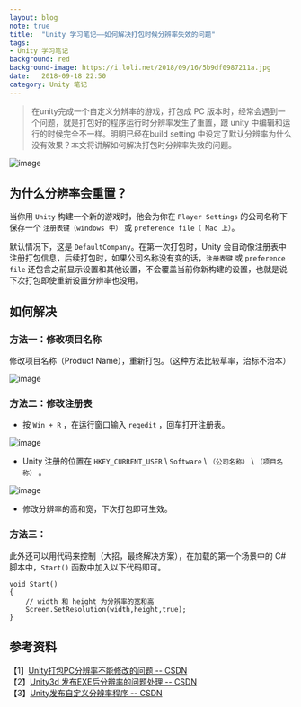 ```yaml
---
layout: blog  
note: true  
title:  "Unity 学习笔记——如何解决打包时候分辨率失效的问题"  
tags:  
- Unity 学习笔记  
background: red  
background-image: https://i.loli.net/2018/09/16/5b9df0987211a.jpg  
date:   2018-09-18 22:50   
category: Unity 笔记
---
```


>在unity完成一个自定义分辨率的游戏，打包成 PC 版本时，经常会遇到一个问题，就是打包好的程序运行时分辨率发生了重置，跟 unity 中编辑和运行的时候完全不一样。明明已经在build setting  中设定了默认分辨率为什么没有效果？本文将讲解如何解决打包时分辨率失效的问题。

![image](https://cinema-suite.com/wp-content/uploads/2015/01/Custom-Full-Screen.jpg)

## 为什么分辨率会重置？
当你用 `Unity` 构建一个新的游戏时，他会为你在 `Player Settings` 的公司名称下保存一个 `注册表键（windows 中）` 或 `preference file（ Mac 上）`。

默认情况下，这是 `DefaultCompany`。在第一次打包时，Unity 会自动像注册表中注册打包信息，后续打包时，如果公司名称没有变的话，`注册表键` 或 `preference  file` 还包含之前显示设置和其他设置，不会覆盖当前你新构建的设置，也就是说下次打包即使重新设置分辨率也没用。

## 如何解决
### 方法一：修改项目名称
修改项目名称（Product Name），重新打包。（这种方法比较草率，治标不治本）

![image](http://pf6qvqv35.bkt.clouddn.com/playersettings.png)

### 方法二：修改注册表
* 按 `Win + R` ，在运行窗口输入 `regedit` ，回车打开注册表。

![image](http://pf6qvqv35.bkt.clouddn.com/talk/20180918/run.png)

* Unity 注册的位置在 `HKEY_CURRENT_USER` \ `Software` \ `（公司名称）` \ `（项目名称）` 。

![image](http://pf6qvqv35.bkt.clouddn.com/talk/20180918/regedit.png)

* 修改分辨率的高和宽，下次打包即可生效。

### 方法三：
此外还可以用代码来控制（大招，最终解决方案），在加载的第一个场景中的 C# 脚本中，`Start()` 函数中加入以下代码即可。

```
void Start()
{
    // width 和 height 为分辨率的宽和高
    Screen.SetResolution(width,height,true);
}
```

## 参考资料
【1】[Unity打包PC分辨率不能修改的问题 -- CSDN](https://blog.csdn.net/gqj108/article/details/82493828)  
【2】[Unity3d 发布EXE后分辨率的问题处理 -- CSDN](https://blog.csdn.net/htwzl/article/details/79550541)  
【3】[Unity发布自定义分辨率程序 -- CSDN](https://blog.csdn.net/qq527703883/article/details/78064867)